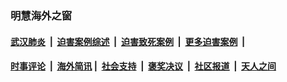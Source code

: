 
### 明慧海外之窗

####  [武汉肺炎](indexes/365.md?t=01180700) &nbsp;|&nbsp;  [迫害案例综述](indexes/328.md?t=01180700) &nbsp;|&nbsp; [迫害致死案例](indexes/277.md?t=01180700)  &nbsp;|&nbsp; [更多迫害案例](indexes/81.md?t=01180700)  &nbsp;|&nbsp; 
####  [时事评论](indexes/251.md?t=01180700) &nbsp;|&nbsp; [海外简讯](indexes/245.md?t=01180700)&nbsp;|&nbsp;  [社会支持](indexes/140.md?t=01180700) &nbsp;|&nbsp; [褒奖决议](indexes/282.md?t=01180700) &nbsp;|&nbsp; [社区报道](indexes/91.md?t=01180700)  &nbsp;|&nbsp; [天人之间](indexes/78.md?t=01180700) 


